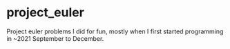 # project_euler
Project euler problems I did for fun, mostly when I first started programming in ~2021 September to December.
